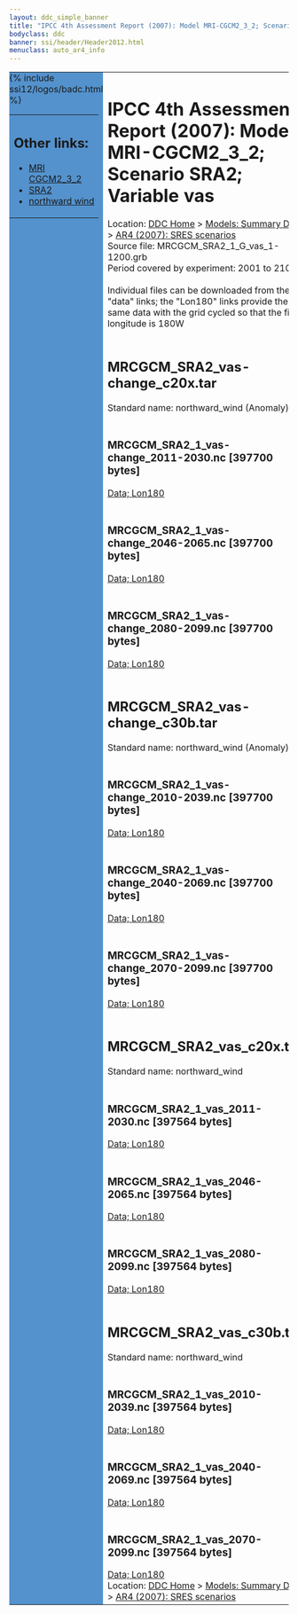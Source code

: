 ```yaml
---
layout: ddc_simple_banner
title: "IPCC 4th Assessment Report (2007): Model MRI-CGCM2_3_2; Scenario SRA2; Variable vas"
bodyclass: ddc
banner: ssi/header/Header2012.html
menuclass: auto_ar4_info
---
```



<table width="100%" border="0" cellspacing="0" cellpadding="0" style="border-collapse: collapse;">
<tr style="margin:0;padding:0;border:0;">
<td style="margin:0;padding:0;border:0;height:1pt;width:150pt;background:#5492CD;" valign="top" >

<div id="lh-col2" class="auto_ar4_info">
<table class="menumain" bgcolor="#5492CD" cellspacing="0" width="100%" border="0">
<tr><td>
<h2> Other links:</h2>
<ul>
<li><a href="/auto/ar4/model-MRI-CGCM2_3_2.html">MRI<br/>CGCM2_3_2</a></li>
<li><a href="/auto/ar4/scenario-SRA2.html">SRA2</a></li>
<li><a href="/auto/ar4/var-northward_wind.html">northward wind</a></li>
</ul>
</td></tr>
{% include ssi12/logos/badc.html %}
</table>
</div>
</td>
<td><h1>IPCC 4th Assessment Report (2007): Model MRI-CGCM2_3_2; Scenario SRA2; Variable vas</h1>

<!-- Breadcrumb1 -->
<div id="breadcrumb1" align="left">
Location: <a href="/index.html">DDC Home</a> > <a href="/sim/gcm_clim/">Models: Summary Data</a>
> <a href="/sim/gcm_clim/SRES_AR4/index.html">AR4 (2007): SRES scenarios</a>
</div>
<!-- End of Breadcrumb1 -->Source file: MRCGCM_SRA2_1_G_vas_1-1200.grb
<br/>
Period covered by experiment: 2001 to 2100<br/>
<br/>Individual files can be downloaded from the "data" links; the "Lon180" links provide the same data
         with the grid cycled so that the first longitude is 180W<br/>
<br/><h2>MRCGCM_SRA2_vas-change_c20x.tar</h2>
Standard name: northward_wind (Anomaly)<br>
<br/><h3>MRCGCM_SRA2_1_vas-change_2011-2030.nc [397700 bytes]</h3>
<a href="/cgi-bin/downl/ar4_nc/vas/MRCGCM_SRA2_1_vas-change_2011-2030.nc">Data; </a><a href="/cgi-bin/downl/ar4_nc/vas/MRCGCM_SRA2_1_vas-change_2011-2030.cyto180.nc"> Lon180</a><br/>
<br/><h3>MRCGCM_SRA2_1_vas-change_2046-2065.nc [397700 bytes]</h3>
<a href="/cgi-bin/downl/ar4_nc/vas/MRCGCM_SRA2_1_vas-change_2046-2065.nc">Data; </a><a href="/cgi-bin/downl/ar4_nc/vas/MRCGCM_SRA2_1_vas-change_2046-2065.cyto180.nc"> Lon180</a><br/>
<br/><h3>MRCGCM_SRA2_1_vas-change_2080-2099.nc [397700 bytes]</h3>
<a href="/cgi-bin/downl/ar4_nc/vas/MRCGCM_SRA2_1_vas-change_2080-2099.nc">Data; </a><a href="/cgi-bin/downl/ar4_nc/vas/MRCGCM_SRA2_1_vas-change_2080-2099.cyto180.nc"> Lon180</a><br/>
<br/><h2>MRCGCM_SRA2_vas-change_c30b.tar</h2>
Standard name: northward_wind (Anomaly)<br>
<br/><h3>MRCGCM_SRA2_1_vas-change_2010-2039.nc [397700 bytes]</h3>
<a href="/cgi-bin/downl/ar4_nc/vas/MRCGCM_SRA2_1_vas-change_2010-2039.nc">Data; </a><a href="/cgi-bin/downl/ar4_nc/vas/MRCGCM_SRA2_1_vas-change_2010-2039.cyto180.nc"> Lon180</a><br/>
<br/><h3>MRCGCM_SRA2_1_vas-change_2040-2069.nc [397700 bytes]</h3>
<a href="/cgi-bin/downl/ar4_nc/vas/MRCGCM_SRA2_1_vas-change_2040-2069.nc">Data; </a><a href="/cgi-bin/downl/ar4_nc/vas/MRCGCM_SRA2_1_vas-change_2040-2069.cyto180.nc"> Lon180</a><br/>
<br/><h3>MRCGCM_SRA2_1_vas-change_2070-2099.nc [397700 bytes]</h3>
<a href="/cgi-bin/downl/ar4_nc/vas/MRCGCM_SRA2_1_vas-change_2070-2099.nc">Data; </a><a href="/cgi-bin/downl/ar4_nc/vas/MRCGCM_SRA2_1_vas-change_2070-2099.cyto180.nc"> Lon180</a><br/>
<br/><h2>MRCGCM_SRA2_vas_c20x.tar</h2>
Standard name: northward_wind<br>
<br/><h3>MRCGCM_SRA2_1_vas_2011-2030.nc [397564 bytes]</h3>
<a href="/cgi-bin/downl/ar4_nc/vas/MRCGCM_SRA2_1_vas_2011-2030.nc">Data; </a><a href="/cgi-bin/downl/ar4_nc/vas/MRCGCM_SRA2_1_vas_2011-2030.cyto180.nc"> Lon180</a><br/>
<br/><h3>MRCGCM_SRA2_1_vas_2046-2065.nc [397564 bytes]</h3>
<a href="/cgi-bin/downl/ar4_nc/vas/MRCGCM_SRA2_1_vas_2046-2065.nc">Data; </a><a href="/cgi-bin/downl/ar4_nc/vas/MRCGCM_SRA2_1_vas_2046-2065.cyto180.nc"> Lon180</a><br/>
<br/><h3>MRCGCM_SRA2_1_vas_2080-2099.nc [397564 bytes]</h3>
<a href="/cgi-bin/downl/ar4_nc/vas/MRCGCM_SRA2_1_vas_2080-2099.nc">Data; </a><a href="/cgi-bin/downl/ar4_nc/vas/MRCGCM_SRA2_1_vas_2080-2099.cyto180.nc"> Lon180</a><br/>
<br/><h2>MRCGCM_SRA2_vas_c30b.tar</h2>
Standard name: northward_wind<br>
<br/><h3>MRCGCM_SRA2_1_vas_2010-2039.nc [397564 bytes]</h3>
<a href="/cgi-bin/downl/ar4_nc/vas/MRCGCM_SRA2_1_vas_2010-2039.nc">Data; </a><a href="/cgi-bin/downl/ar4_nc/vas/MRCGCM_SRA2_1_vas_2010-2039.cyto180.nc"> Lon180</a><br/>
<br/><h3>MRCGCM_SRA2_1_vas_2040-2069.nc [397564 bytes]</h3>
<a href="/cgi-bin/downl/ar4_nc/vas/MRCGCM_SRA2_1_vas_2040-2069.nc">Data; </a><a href="/cgi-bin/downl/ar4_nc/vas/MRCGCM_SRA2_1_vas_2040-2069.cyto180.nc"> Lon180</a><br/>
<br/><h3>MRCGCM_SRA2_1_vas_2070-2099.nc [397564 bytes]</h3>
<a href="/cgi-bin/downl/ar4_nc/vas/MRCGCM_SRA2_1_vas_2070-2099.nc">Data; </a><a href="/cgi-bin/downl/ar4_nc/vas/MRCGCM_SRA2_1_vas_2070-2099.cyto180.nc"> Lon180</a><br/>
<!-- Breadcrumb2 -->
<div id="breadcrumb2" align="left">
Location: <a href="/index.html">DDC Home</a> > <a href="/sim/gcm_clim/">Models: Summary Data</a>
> <a href="/sim/gcm_clim/SRES_AR4/index.html">AR4 (2007): SRES scenarios</a>
</div>
<!-- End of Breadcrumb2 --></td></tr></table>
